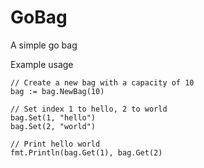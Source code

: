 GoBag
=====

A simple go bag

Example usage

```
// Create a new bag with a capacity of 10
bag := bag.NewBag(10)

// Set index 1 to hello, 2 to world
bag.Set(1, "hello")
bag.Set(2, "world")

// Print hello world
fmt.Println(bag.Get(1), bag.Get(2)

```
